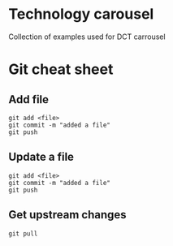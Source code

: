 # Technology carousel

Collection of examples used for DCT carrousel

# Git cheat sheet

## Add file

```
git add <file>
git commit -m "added a file"
git push
```

## Update a file

```
git add <file>
git commit -m "added a file"
git push
```

## Get upstream changes

```
git pull
```

